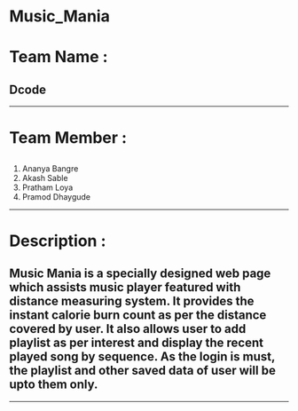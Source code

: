 # Music_Mania
# Team Name : 
## Dcode
---

# Team Member : 
##
1. Ananya Bangre 
2. Akash Sable 
3. Pratham Loya 
4. Pramod Dhaygude
---
#  Description : 
## Music Mania is a specially designed web page which assists music player featured with distance measuring system. It provides the instant calorie burn count as per the  distance covered by user. It also allows user to  add  playlist as per interest and display the recent played song by sequence. As the login is must, the playlist and other saved data of user will be upto them only.
---

 
